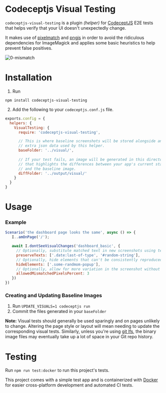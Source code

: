 # Codeceptjs Visual Testing

`codeceptjs-visual-testing` is a plugin _(helper)_ for [CodeceptJS](https://codecept.io/) E2E tests that helps verify that your UI doesn't unexpectedly change.

It makes use of [pixelmatch](https://github.com/mapbox/pixelmatch) and [pngjs](https://github.com/lukeapage/pngjs) in order to avoid the ridiculous dependencies for ImageMagick and applies some basic heuristics to help prevent false positives.

![0-mismatch](https://user-images.githubusercontent.com/5145006/144205486-ad83e74d-be67-40e8-a082-de6e0b706ac4.png)

# Installation

1. Run

```
npm install codeceptjs-visual-testing
```

2. Add the following to your `codeceptjs.conf.js` file.

```js
exports.config = {
  helpers: {
    VisualTesting: {
      require: 'codeceptjs-visual-testing',

      // This is where baseline screenshots will be stored alongside any
      // extra json data used by this helper.
      baseFolder: '../visual/',
      
      // If your test fails, an image will be generated in this directory
      // that highlights the differences between your app's current state
      // and the baseline image.
      diffFolder: '../output/visual/'
    }
  }
}
```

# Usage

### Example

```js
Scenario('the dashboard page looks the same', async () => {
   I..amOnPage('/');

   await I.dontSeeVisualChanges('dashboard_basic', {
     // Optionally, substitute matched text in new screenshots using text from the baseline image (Default: []).
     preserveTexts: ['.date:last-of-type', '#random-string'],
     // Optionally, hide elements that can't be consistently reproduced (Default: []).
     hideElements: ['.some-randmom-popup'],
     // Optionally, allow for more variation in the screenshot without failing the test (Default: 1).
     allowedMismatchedPixelsPercent: 3
   })
})
```

### Creating and Updating Baseline Images

1. Run `UPDATE_VISUALS=1 codeceptjs run`
2. Commit the files generated in your `baseFolder`

**Note:** Visual tests should generally be used sparingly and on pages unlikely to change.
Altering the page style or layout will mean needing to update the corresponding visual tests.
Similarly, unless you're using [git lfs](https://git-lfs.github.com/), the binary image files
may eventually take up a lot of space in your Git repo history.

# Testing

Run `npm run test:docker` to run this project's tests.

This project comes with a simple test app and is containerized with [Docker](https://www.docker.com/) for easier cross-platform development and automated CI tests.

